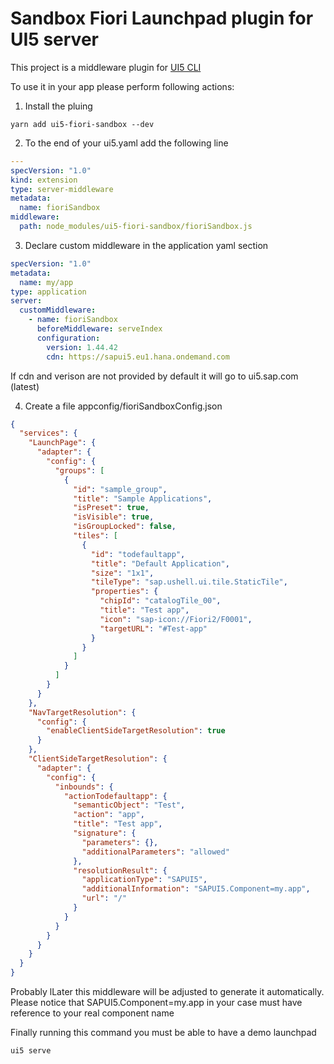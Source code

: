 # Sandbox Fiori Launchpad plugin for UI5 server

This project is a middleware plugin for  [UI5 CLI](https://sap.github.io/ui5-tooling/pages/CLI/)

To use it in your app please perform following actions:

1.  Install the pluing
```
yarn add ui5-fiori-sandbox --dev
```

2. To the end of your ui5.yaml add the following line
```yaml
---
specVersion: "1.0"
kind: extension
type: server-middleware
metadata:
  name: fioriSandbox
middleware:
  path: node_modules/ui5-fiori-sandbox/fioriSandbox.js
```

3. Declare custom middleware in the application yaml section
```yaml
specVersion: "1.0"
metadata:
  name: my/app
type: application
server:
  customMiddleware:
    - name: fioriSandbox
      beforeMiddleware: serveIndex
      configuration:
        version: 1.44.42
        cdn: https://sapui5.eu1.hana.ondemand.com

```
If cdn and verison are not provided by default it will go to ui5.sap.com (latest)


4. Create a file appconfig/fioriSandboxConfig.json
```json
{
  "services": {
    "LaunchPage": {
      "adapter": {
        "config": {
          "groups": [
            {
              "id": "sample_group",
              "title": "Sample Applications",
              "isPreset": true,
              "isVisible": true,
              "isGroupLocked": false,
              "tiles": [
                {
                  "id": "todefaultapp",
                  "title": "Default Application",
                  "size": "1x1",
                  "tileType": "sap.ushell.ui.tile.StaticTile",
                  "properties": {
                    "chipId": "catalogTile_00",
                    "title": "Test app",
                    "icon": "sap-icon://Fiori2/F0001",
                    "targetURL": "#Test-app"
                  }
                }
              ]
            }
          ]
        }
      }
    },
    "NavTargetResolution": {
      "config": {
        "enableClientSideTargetResolution": true
      }
    },
    "ClientSideTargetResolution": {
      "adapter": {
        "config": {
          "inbounds": {
            "actionTodefaultapp": {
              "semanticObject": "Test",
              "action": "app",
              "title": "Test app",
              "signature": {
                "parameters": {},
                "additionalParameters": "allowed"
              },
              "resolutionResult": {
                "applicationType": "SAPUI5",
                "additionalInformation": "SAPUI5.Component=my.app",
                "url": "/"
              }
            }
          }
        }
      }
    }
  }
}
```

Probably lLater this middleware will be adjusted to generate it automatically.
Please notice that SAPUI5.Component=my.app in your case must have reference to your real component name

Finally running this command you must be able to have a demo launchpad
```
ui5 serve
```



